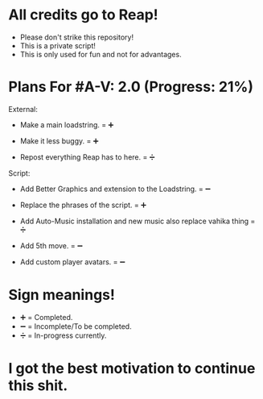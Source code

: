# All credits go to Reap!

- Please don't strike this repository!
- This is a private script!
- This is only used for fun and not for advantages.

# Plans For #A-V: 2.0 (Progress: 21%)

External:

- Make a main loadstring. = ➕

- Make it less buggy. = ➕

- Repost everything Reap has to here. = ➗

Script: 

- Add Better Graphics and extension to the Loadstring. = ➖

- Replace the phrases of the script. = ➕

- Add Auto-Music installation and new music also replace vahika thing = ➗

- Add 5th move. = ➖



- Add custom player avatars. = ➖

# Sign meanings!

- ➕ = Completed.
- ➖ = Incomplete/To be completed.
- ➗ = In-progress currently.

# I got the best motivation to continue this shit.
